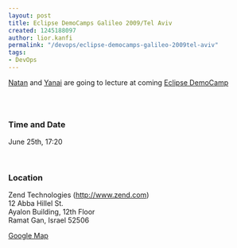 ```yaml
---
layout: post
title: Eclipse DemoCamps Galileo 2009/Tel Aviv
created: 1245188097
author: lior.kanfi
permalink: "/devops/eclipse-democamps-galileo-2009tel-aviv"
tags:
- DevOps
---
```

<p><a href="/users/natan">Natan</a> and <a href="/users/yanai">Yanai</a> are going to lecture at coming <a title="Eclipse DemoCamps Galileo 2009" href="http://wiki.eclipse.org/Eclipse_DemoCamps_Galileo_2009">Eclipse DemoCamp</a></p>
<h3>&nbsp;</h3>
<h3><span class="mw-headline"> Time and Date </span></h3>
<p>June 25th, 17:20</p>
<p>&nbsp;</p>
<h3><span class="mw-headline"> Location </span></h3>
<p>Zend Technologies (<a rel="nofollow" title="http://www.zend.com" class="external free" href="http://www.zend.com/">http://www.zend.com</a>)<br />
12 Abba Hillel St.<br />
Ayalon Building, 12th Floor<br />
Ramat Gan, Israel 52506</p>
<p><a rel="nofollow" title="http://maps.google.com/maps?f=q&amp;hl=en&amp;geocode=&amp;q=12+abba+hillel,+ramat+gan,+israel&amp;sll=31.046051,34.851612&amp;sspn=6.436208,9.887695&amp;ie=UTF8&amp;z=16&amp;g=12+abba+hillel,+ramat+gan,+israel&amp;iwloc=addr" class="external text" href="http://maps.google.com/maps?f=q&amp;hl=en&amp;geocode=&amp;q=12+abba+hillel,+ramat+gan,+israel&amp;sll=31.046051,34.851612&amp;sspn=6.436208,9.887695&amp;ie=UTF8&amp;z=16&amp;g=12+abba+hillel,+ramat+gan,+israel&amp;iwloc=addr">Google Map</a></p>
<p><a name="Time_and_Date"></a></p>
